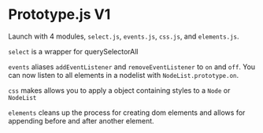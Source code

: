 # Prototype.js V1
Launch with 4 modules, `select.js`, `events.js`, `css.js`, and `elements.js`.

`select` is a wrapper for querySelectorAll

`events` aliases `addEventListener` and `removeEventListener` to `on` and `off`. You can now listen to all elements in a nodelist with `NodeList.prototype.on`.

`css` makes allows you to apply a object containing styles to a `Node` or `NodeList`

`elements` cleans up the process for creating dom elements and allows for appending before and after another element.